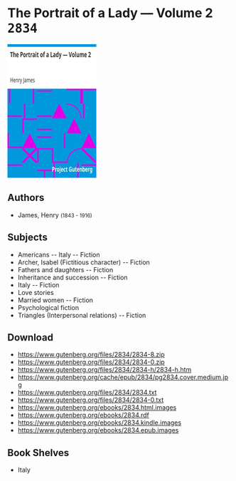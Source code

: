 # The Portrait of a Lady — Volume 2 <kbd>2834</kbd>

![](./cover.medium.jpg "")

## Authors


 - James, Henry <small>(1843 - 1916)</small>

## Subjects


 - Americans -- Italy -- Fiction
 - Archer, Isabel (Fictitious character) -- Fiction
 - Fathers and daughters -- Fiction
 - Inheritance and succession -- Fiction
 - Italy -- Fiction
 - Love stories
 - Married women -- Fiction
 - Psychological fiction
 - Triangles (Interpersonal relations) -- Fiction

## Download


 - https://www.gutenberg.org/files/2834/2834-8.zip
 - https://www.gutenberg.org/files/2834/2834-0.zip
 - https://www.gutenberg.org/files/2834/2834-h/2834-h.htm
 - https://www.gutenberg.org/cache/epub/2834/pg2834.cover.medium.jpg
 - https://www.gutenberg.org/files/2834/2834.txt
 - https://www.gutenberg.org/files/2834/2834-0.txt
 - https://www.gutenberg.org/ebooks/2834.html.images
 - https://www.gutenberg.org/ebooks/2834.rdf
 - https://www.gutenberg.org/ebooks/2834.kindle.images
 - https://www.gutenberg.org/ebooks/2834.epub.images

## Book Shelves


 - Italy
